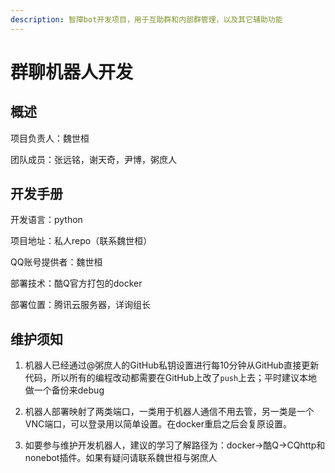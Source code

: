 ```yaml
---
description: 智障bot开发项目，用于互助群和内部群管理，以及其它辅助功能
---
```


# 群聊机器人开发

## 概述

项目负责人：魏世桓

团队成员：张远铭，谢天奇，尹博，粥庶人

## 开发手册

开发语言：python

项目地址：私人repo（联系魏世桓）

QQ账号提供者：魏世桓

部署技术：酷Q官方打包的docker

部署位置：腾讯云服务器，详询组长

## 维护须知

1. 机器人已经通过@粥庶人的GitHub私钥设置进行每10分钟从GitHub直接更新代码，所以所有的编程改动都需要在GitHub上改了`push`上去；平时建议本地做一个备份来debug

2. 机器人部署映射了两类端口，一类用于机器人通信不用去管，另一类是一个VNC端口，可以登录用以简单设置。在docker重启之后会复原设置。

3. 如要参与维护开发机器人，建议的学习了解路径为：docker->酷Q->CQhttp和nonebot插件。如果有疑问请联系魏世桓与粥庶人
